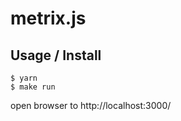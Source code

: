 metrix.js
=========

## Usage / Install

```shell
$ yarn
$ make run
```

open browser to http://localhost:3000/

